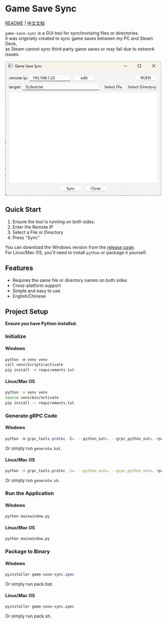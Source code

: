# Game Save Sync

[README](README.md) | [中文文档](README_zh_CN.md.md)

`game-save-sync` is a GUI tool for synchronizing files or directories.  
It was originally created to sync game saves between my PC and Steam Deck,  
as Steam cannot sync third-party game saves or may fail due to network issues.

![Usage](window.png "Usage Screenshot")

## Quick Start
1. Ensure the tool is running on both sides.
2. Enter the Remote IP
3. Select a File or Directory
4. Press "Sync"

You can download the Windows version from the [release page](#).  
For Linux/Mac OS, you'll need to install `python` or package it yourself.

## Features
- Requires the same file or directory names on both sides
- Cross-platform support
- Simple and easy to use
- English/Chinese

## Project Setup

**Ensure you have Python installed.**

### Initialize

#### Windows
```powershell
python -m venv venv
call venv\Scripts\activate
pip install -r requirements.txt
```

#### Linux/Mac OS
```bash
python -m venv venv
source venv/bin/activate
pip install -r requirements.txt
```

### Generate gRPC Code

#### Windows
```powershell
python -m grpc_tools.protoc -I=. --python_out=. --grpc_python_out=. rpc_service.proto  
```
Or simply run `generate.bat`.

#### Linux/Mac OS
```bash
python -m grpc_tools.protoc -I=. --python_out=. --grpc_python_out=. rpc_service.proto  
```
Or simply run `generate.sh`.

### Run the Application
#### Windows
```powershell
python mainwindow.py
```

#### Linux/Mac OS
```bash
python mainwindow.py
```

### Package to Binary
#### Windows
```powershell
pyinstaller game-save-sync.spec
```
Or simply run pack.bat.

#### Linux/Mac OS
```bash
pyinstaller game-save-sync.spec
```
Or simply run pack.sh.